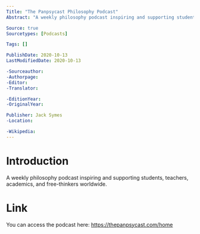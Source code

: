 ```yaml
---
Title: "The Panpsycast Philosophy Podcast"
Abstract: "A weekly philosophy podcast inspiring and supporting students, teachers, academics, and free-thinkers worldwide."

Source: true
Sourcetypes: [Podcasts]

Tags: []

PublishDate: 2020-10-13
LastModifiedDate: 2020-10-13

-Sourceauthor:
-Authorpage:
-Editor:
-Translator:

-EditionYear:
-OriginalYear:

Publisher: Jack Symes
-Location:

-Wikipedia:
---
```

# Introduction
A weekly philosophy podcast inspiring and supporting students, teachers, academics, and free-thinkers worldwide.

# Link
You can access the podcast here: https://thepanpsycast.com/home